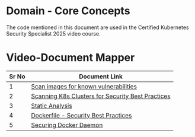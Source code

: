 # Domain - Core Concepts

The code mentioned in this document are used in the Certified Kubernetes Security Specialist 2025 video course.


# Video-Document Mapper

| Sr No | Document Link |
| ------ | ------ |
| 1 | [Scan images for known vulnerabilities][PlDa] |
| 2 | [Scanning K8s Clusters for Security Best Practices][PlDb] |
| 3 | [Static Analysis][PlDc] |
| 4 | [Dockerfile - Security Best Practices][PlDd] |
| 5 | [Securing Docker Daemon][PlDe] |

   [PlDa]: <./trivy.md>
   [PlDb]: <./kube-bench.md>
   [PlDc]: <./static-analysis.md>
   [PlDd]: <./dockerfile-best-practice.md>
   [PlDe]: <./docker-security.md>